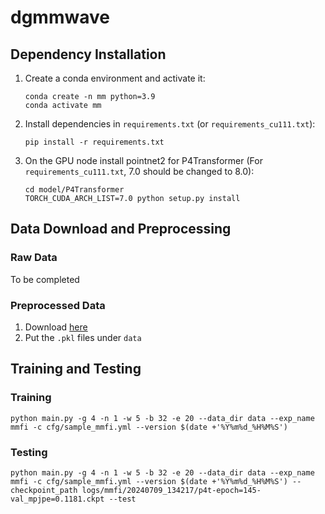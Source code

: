 # dgmmwave

## Dependency Installation
1. Create a conda environment and activate it:
    ```
    conda create -n mm python=3.9
    conda activate mm
    ```
2. Install dependencies in `requirements.txt` (or `requirements_cu111.txt`):
    ```
    pip install -r requirements.txt
    ```
3. On the GPU node install pointnet2 for P4Transformer (For `requirements_cu111.txt`, 7.0 should be changed to 8.0):
    ```
    cd model/P4Transformer
    TORCH_CUDA_ARCH_LIST=7.0 python setup.py install
    ```

## Data Download and Preprocessing
### Raw Data
To be completed
### Preprocessed Data
1. Download [here](https://hkustconnect-my.sharepoint.com/:f:/g/personal/zpengac_connect_ust_hk/EoCHAVUSomxOrWuWgbkUfPQBPrNUpGLXaTXg7_kXSlGVWw?e=tQ5Vhc)
2. Put the `.pkl` files under `data`

## Training and Testing
### Training
```
python main.py -g 4 -n 1 -w 5 -b 32 -e 20 --data_dir data --exp_name mmfi -c cfg/sample_mmfi.yml --version $(date +'%Y%m%d_%H%M%S')
```
### Testing
```
python main.py -g 4 -n 1 -w 5 -b 32 -e 20 --data_dir data --exp_name mmfi -c cfg/sample_mmfi.yml --version $(date +'%Y%m%d_%H%M%S') --checkpoint_path logs/mmfi/20240709_134217/p4t-epoch=145-val_mpjpe=0.1181.ckpt --test
```